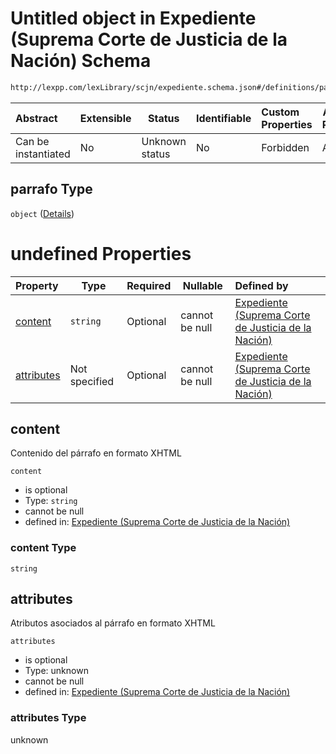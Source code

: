 # Untitled object in Expediente (Suprema Corte de Justicia de la Nación) Schema

```txt
http://lexpp.com/lexLibrary/scjn/expediente.schema.json#/definitions/parrafo
```




| Abstract            | Extensible | Status         | Identifiable | Custom Properties | Additional Properties | Access Restrictions | Defined In                                                                          |
| :------------------ | ---------- | -------------- | ------------ | :---------------- | --------------------- | ------------------- | ----------------------------------------------------------------------------------- |
| Can be instantiated | No         | Unknown status | No           | Forbidden         | Allowed               | none                | [expediente.schema.json\*](../../out/expediente.schema.json "open original schema") |

## parrafo Type

`object` ([Details](expediente-definitions-parrafo.md))

# undefined Properties

| Property                  | Type          | Required | Nullable       | Defined by                                                                                                                                                                                                               |
| :------------------------ | ------------- | -------- | -------------- | :----------------------------------------------------------------------------------------------------------------------------------------------------------------------------------------------------------------------- |
| [content](#content)       | `string`      | Optional | cannot be null | [Expediente (Suprema Corte de Justicia de la Nación)](expediente-definitions-parrafo-properties-content.md "http&#x3A;//lexpp.com/lexLibrary/scjn/expediente.schema.json#/definitions/parrafo/properties/content")       |
| [attributes](#attributes) | Not specified | Optional | cannot be null | [Expediente (Suprema Corte de Justicia de la Nación)](expediente-definitions-parrafo-properties-attributes.md "http&#x3A;//lexpp.com/lexLibrary/scjn/expediente.schema.json#/definitions/parrafo/properties/attributes") |

## content

Contenido del párrafo en formato XHTML


`content`

-   is optional
-   Type: `string`
-   cannot be null
-   defined in: [Expediente (Suprema Corte de Justicia de la Nación)](expediente-definitions-parrafo-properties-content.md "http&#x3A;//lexpp.com/lexLibrary/scjn/expediente.schema.json#/definitions/parrafo/properties/content")

### content Type

`string`

## attributes

Atributos asociados al párrafo en formato XHTML


`attributes`

-   is optional
-   Type: unknown
-   cannot be null
-   defined in: [Expediente (Suprema Corte de Justicia de la Nación)](expediente-definitions-parrafo-properties-attributes.md "http&#x3A;//lexpp.com/lexLibrary/scjn/expediente.schema.json#/definitions/parrafo/properties/attributes")

### attributes Type

unknown
